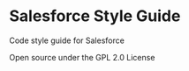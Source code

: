 Salesforce Style Guide
====================

Code style guide for Salesforce

Open source under the GPL 2.0 License
